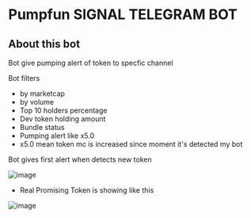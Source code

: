 # Pumpfun SIGNAL TELEGRAM BOT

## About this bot

Bot give pumping alert of token to specfic channel

Bot filters 
- by marketcap
- by volume
- Top 10 holders percentage
- Dev token holding amount
- Bundle status
- Pumping alert like x5.0
- x5.0 mean token mc is increased since moment it's detected my bot

Bot gives first alert when detects new token

![image](https://github.com/user-attachments/assets/03f6922f-ffb5-486c-9b91-ca8eea27b154)

- Real Promising Token is showing like this

![image](https://github.com/user-attachments/assets/dd219982-9bdb-43b1-904f-279c9fda0369)
